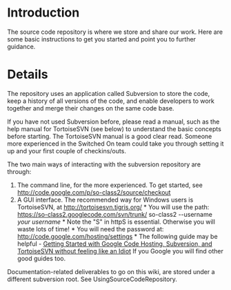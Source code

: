 # Introduction #

The source code repository is where we store and share our work.  Here are some basic instructions to get you started and point you to further guidance.

# Details #
The repository uses an application called Subversion to store the code, keep a history of all versions of the code, and enable developers to work together and merge their changes on the same code base.

If you have not used Subversion before, please read a manual, such as the help manual for TortoiseSVN (see below) to understand the basic concepts before starting.  The TortoiseSVN manual is a good clear read.  Someone more experienced in the Switched On team could take you through setting it up and your first couple of checkins/outs.

The two main ways of interacting with the subversion repository are through:
  1. The command line, for the more experienced.  To get started, see http://code.google.com/p/so-class2/source/checkout
  1. A GUI interface.  The recommended way for Windows users is TortoiseSVN, at http://tortoisesvn.tigris.org/
    * You will use the path: https://so-class2.googlecode.com/svn/trunk/ so-class2 --username _your username_
    * Note the "S" in httpS is essential.  Otherwise you will waste lots of time!
    * You will need the password at: http://code.google.com/hosting/settings
    * The following guide may be helpful - [Getting Started with Google Code Hosting, Subversion, and TortoiseSVN without feeling like an Idiot](http://engtech.wordpress.com/2007/03/03/howto_google_code_hosting_subversion_tortoisesvn/)  If you Google you will find other good guides too.

Documentation-related deliverables to go on this wiki, are stored under a different subversion root.  See UsingSourceCodeRepository.